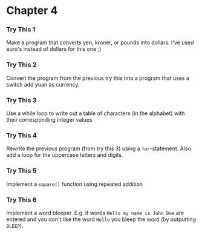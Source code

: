 # Chapter 4

### Try This 1
Make a program that converts yen, kroner, or pounds into dollars. I've used euro's instead of dollars for this one ;)

### Try This 2
Convert the program from the previous try this into a program that uses a switch add yuan as currency.

### Try This 3
Use a while loop to write out a table of characters (in the alphabet) with their corresponding integer values

### Try This 4
Rewrite the previous program (from try this 3) using a `for`-statement. Also add a loop for the uppercase letters and digits.

### Try This 5
Implement a `square()` function using repeated addition

### Try This 6
Implement a word bleeper. E.g. if words `Hello my name is John Doe` are entered and you don't like the word `Hello` you bleep the word (by outputting `BLEEP`).